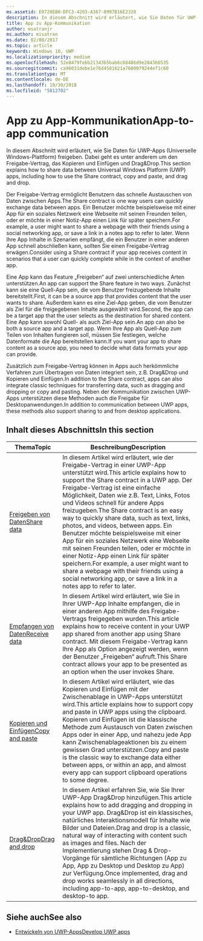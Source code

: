 ```yaml
---
ms.assetid: E0728EB0-DFC3-4203-A367-8997B16E2328
description: In diesem Abschnitt wird erläutert, wie Sie Daten für UWP-Apps (Universelle Windows-Plattform) freigeben. Dabei geht es unter anderem um den Freigabe-Vertrag, das Kopieren und Einfügen und Drag&Drop.
title: App zu App-Kommunikation
author: msatranjr
ms.author: misatran
ms.date: 02/08/2017
ms.topic: article
keywords: Windows 10, UWP
ms.localizationpriority: medium
ms.openlocfilehash: 52e8479febb2134365bab6c68486d9e284366535
ms.sourcegitcommit: ca96031debe1e76d4501621a7680079244ef1c60
ms.translationtype: MT
ms.contentlocale: de-DE
ms.lasthandoff: 10/30/2018
ms.locfileid: "5812702"
---
```

# <a name="app-to-app-communication"></a><span data-ttu-id="0e1a0-104">App zu App-Kommunikation</span><span class="sxs-lookup"><span data-stu-id="0e1a0-104">App-to-app communication</span></span>


<span data-ttu-id="0e1a0-105">In diesem Abschnitt wird erläutert, wie Sie Daten für UWP-Apps (Universelle Windows-Plattform) freigeben. Dabei geht es unter anderem um den Freigabe-Vertrag, das Kopieren und Einfügen und Drag&Drop.</span><span class="sxs-lookup"><span data-stu-id="0e1a0-105">This section explains how to share data between Universal Windows Platform (UWP) apps, including how to use the Share contract, copy and paste, and drag and drop.</span></span>

<span data-ttu-id="0e1a0-106">Der Freigabe-Vertrag ermöglicht Benutzern das schnelle Austauschen von Daten zwischen Apps.</span><span class="sxs-lookup"><span data-stu-id="0e1a0-106">The Share contract is one way users can quickly exchange data between apps.</span></span> <span data-ttu-id="0e1a0-107">Ein Benutzer möchte beispielsweise mit einer App für ein soziales Netzwerk eine Webseite mit seinen Freunden teilen, oder er möchte in einer Notiz-App einen Link für später speichern.</span><span class="sxs-lookup"><span data-stu-id="0e1a0-107">For example, a user might want to share a webpage with their friends using a social networking app, or save a link in a notes app to refer to later.</span></span> <span data-ttu-id="0e1a0-108">Wenn Ihre App Inhalte in Szenarien empfängt, die ein Benutzer in einer anderen App schnell abschließen kann, sollten Sie einen Freigabe-Vertrag erwägen.</span><span class="sxs-lookup"><span data-stu-id="0e1a0-108">Consider using a Share contract if your app receives content in scenarios that a user can quickly complete while in the context of another app.</span></span>

<span data-ttu-id="0e1a0-109">Eine App kann das Feature „Freigeben“ auf zwei unterschiedliche Arten unterstützen.</span><span class="sxs-lookup"><span data-stu-id="0e1a0-109">An app can support the Share feature in two ways.</span></span> <span data-ttu-id="0e1a0-110">Zunächst kann sie eine Quell-App sein, die vom Benutzer freizugebende Inhalte bereitstellt.</span><span class="sxs-lookup"><span data-stu-id="0e1a0-110">First, it can be a source app that provides content that the user wants to share.</span></span> <span data-ttu-id="0e1a0-111">Außerdem kann es eine Ziel-App geben, die vom Benutzer als Ziel für die freigegebenen Inhalte ausgewählt wird.</span><span class="sxs-lookup"><span data-stu-id="0e1a0-111">Second, the app can be a target app that the user selects as the destination for shared content.</span></span> <span data-ttu-id="0e1a0-112">Eine App kann sowohl Quell- als auch Ziel-App sein.</span><span class="sxs-lookup"><span data-stu-id="0e1a0-112">An app can also be both a source app and a target app.</span></span> <span data-ttu-id="0e1a0-113">Wenn Ihre App als Quell-App zum Teilen von Inhalten fungieren soll, müssen Sie festlegen, welche Datenformate die App bereitstellen kann.</span><span class="sxs-lookup"><span data-stu-id="0e1a0-113">If you want your app to share content as a source app, you need to decide what data formats your app can provide.</span></span>

<span data-ttu-id="0e1a0-114">Zusätzlich zum Freigabe-Vertrag können in Apps auch herkömmliche Verfahren zum Übertragen von Daten integriert sein, z.B. Drag&Drop und Kopieren und Einfügen.</span><span class="sxs-lookup"><span data-stu-id="0e1a0-114">In addition to the Share contract, apps can also integrate classic techniques for transferring data, such as dragging and dropping or copy and pasting.</span></span> <span data-ttu-id="0e1a0-115">Neben der Kommunikation zwischen UWP-Apps unterstützen diese Methoden auch die Freigabe für Desktopanwendungen.</span><span class="sxs-lookup"><span data-stu-id="0e1a0-115">In addition to communication between UWP apps, these methods also support sharing to and from desktop applications.</span></span>



## <a name="in-this-section"></a><span data-ttu-id="0e1a0-116">Inhalt dieses Abschnitts</span><span class="sxs-lookup"><span data-stu-id="0e1a0-116">In this section</span></span>

| <span data-ttu-id="0e1a0-117">Thema</span><span class="sxs-lookup"><span data-stu-id="0e1a0-117">Topic</span></span> | <span data-ttu-id="0e1a0-118">Beschreibung</span><span class="sxs-lookup"><span data-stu-id="0e1a0-118">Description</span></span> |
|-------|-------------|
| [<span data-ttu-id="0e1a0-119">Freigeben von Daten</span><span class="sxs-lookup"><span data-stu-id="0e1a0-119">Share data</span></span>](share-data.md) | <span data-ttu-id="0e1a0-120">In diesem Artikel wird erläutert, wie der Freigabe-Vertrag in einer UWP-App unterstützt wird.</span><span class="sxs-lookup"><span data-stu-id="0e1a0-120">This article explains how to support the Share contract in a UWP app.</span></span> <span data-ttu-id="0e1a0-121">Der Freigabe-Vertrag ist eine einfache Möglichkeit, Daten wie z.B. Text, Links, Fotos und Videos schnell für andere Apps freizugeben.</span><span class="sxs-lookup"><span data-stu-id="0e1a0-121">The Share contract is an easy way to quickly share data, such as text, links, photos, and videos, between apps.</span></span> <span data-ttu-id="0e1a0-122">Ein Benutzer möchte beispielsweise mit einer App für ein soziales Netzwerk eine Webseite mit seinen Freunden teilen, oder er möchte in einer Notiz-App einen Link für später speichern.</span><span class="sxs-lookup"><span data-stu-id="0e1a0-122">For example, a user might want to share a webpage with their friends using a social networking app, or save a link in a notes app to refer to later.</span></span> |
| [<span data-ttu-id="0e1a0-123">Empfangen von Daten</span><span class="sxs-lookup"><span data-stu-id="0e1a0-123">Receive data</span></span>](receive-data.md) | <span data-ttu-id="0e1a0-124">In diesem Artikel wird erläutert, wie Sie in Ihrer UWP-App Inhalte empfangen, die in einer anderen App mithilfe des Freigabe-Vertrags freigegeben wurden.</span><span class="sxs-lookup"><span data-stu-id="0e1a0-124">This article explains how to receive content in your UWP app shared from another app using Share contract.</span></span> <span data-ttu-id="0e1a0-125">Mit diesem Freigabe-Vertrag kann Ihre App als Option angezeigt werden, wenn der Benutzer „Freigeben“ aufruft.</span><span class="sxs-lookup"><span data-stu-id="0e1a0-125">This Share contract allows your app to be presented as an option when the user invokes Share.</span></span> |
| [<span data-ttu-id="0e1a0-126">Kopieren und Einfügen</span><span class="sxs-lookup"><span data-stu-id="0e1a0-126">Copy and paste</span></span>](copy-and-paste.md) | <span data-ttu-id="0e1a0-127">In diesem Artikel wird erläutert, wie das Kopieren und Einfügen mit der Zwischenablage in UWP-Apps unterstützt wird.</span><span class="sxs-lookup"><span data-stu-id="0e1a0-127">This article explains how to support copy and paste in UWP apps using the clipboard.</span></span> <span data-ttu-id="0e1a0-128">Kopieren und Einfügen ist die klassische Methode zum Austausch von Daten zwischen Apps oder in einer App, und nahezu jede App kann Zwischenablageaktionen bis zu einem gewissen Grad unterstützen.</span><span class="sxs-lookup"><span data-stu-id="0e1a0-128">Copy and paste is the classic way to exchange data either between apps, or within an app, and almost every app can support clipboard operations to some degree.</span></span> |
| [<span data-ttu-id="0e1a0-129">Drag&Drop</span><span class="sxs-lookup"><span data-stu-id="0e1a0-129">Drag and drop</span></span>](../design/input/drag-and-drop.md) | <span data-ttu-id="0e1a0-130">In diesem Artikel erfahren Sie, wie Sie Ihrer UWP-App Drag&Drop hinzufügen.</span><span class="sxs-lookup"><span data-stu-id="0e1a0-130">This article explains how to add dragging and dropping in your UWP app.</span></span> <span data-ttu-id="0e1a0-131">Drag&Drop ist ein klassisches, natürliches Interaktionsmodell für Inhalte wie Bilder und Dateien.</span><span class="sxs-lookup"><span data-stu-id="0e1a0-131">Drag and drop is a classic, natural way of interacting with content such as images and files.</span></span> <span data-ttu-id="0e1a0-132">Nach der Implementierung stehen Drag & Drop-Vorgänge für sämtliche Richtungen (App zu App, App zu Desktop und Desktop zu App) zur Verfügung.</span><span class="sxs-lookup"><span data-stu-id="0e1a0-132">Once implemented, drag and drop works seamlessly in all directions, including app-to-app, app-to-desktop, and desktop-to app.</span></span> |

## <a name="see-also"></a><span data-ttu-id="0e1a0-133">Siehe auch</span><span class="sxs-lookup"><span data-stu-id="0e1a0-133">See also</span></span>
- [<span data-ttu-id="0e1a0-134">Entwickeln von UWP-Apps</span><span class="sxs-lookup"><span data-stu-id="0e1a0-134">Develop UWP apps</span></span>](https://developer.microsoft.com/windows/develop)
